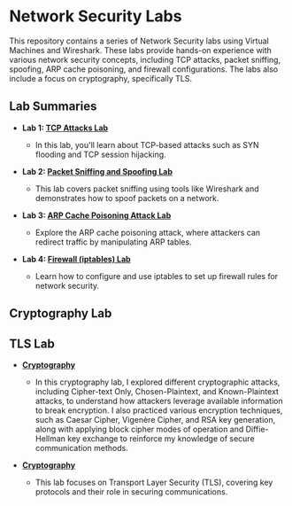 # Network Security Labs

This repository contains a series of Network Security labs using Virtual Machines and Wireshark. These labs provide hands-on experience with various network security concepts, including TCP attacks, packet sniffing, spoofing, ARP cache poisoning, and firewall configurations. The labs also include a focus on cryptography, specifically TLS.

## Lab Summaries

- **Lab 1: [TCP Attacks Lab](Lab1_TCP_Attacks.md)**
  - In this lab, you'll learn about TCP-based attacks such as SYN flooding and TCP session hijacking.

- **Lab 2: [Packet Sniffing and Spoofing Lab](Lab2_Packet_Sniffing_Spoofing.md)**
  - This lab covers packet sniffing using tools like Wireshark and demonstrates how to spoof packets on a network.

- **Lab 3: [ARP Cache Poisoning Attack Lab](Lab3_ARP_Cache_Poisoning.md)**
  - Explore the ARP cache poisoning attack, where attackers can redirect traffic by manipulating ARP tables.

- **Lab 4: [Firewall (iptables) Lab](Lab4_Firewall_iptables.md)**
  - Learn how to configure and use iptables to set up firewall rules for network security.

## Cryptography Lab
## TLS Lab

- **[Cryptography](Cryptography.md)**
  - In this cryptography lab, I explored different cryptographic attacks, including Cipher-text Only, Chosen-Plaintext, and Known-Plaintext attacks, to understand how attackers leverage available information to break encryption. I also practiced various encryption techniques, such as Caesar Cipher, Vigenère Cipher, and RSA key generation, along with applying block cipher modes of operation and Diffie-Hellman key exchange to reinforce my knowledge of secure communication methods.
  
- **[Cryptography](TLS.md)**
  - This lab focuses on Transport Layer Security (TLS), covering key protocols and their role in securing communications.
